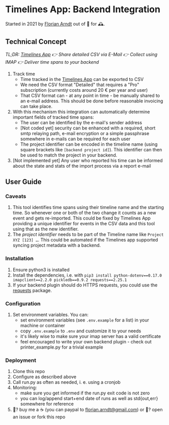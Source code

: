 # Timelines App: Backend Integration

Started in 2021 by [Florian Arndt](https://arweb.de/imprint/) out of 💜 for 🕰.

## Technical Concept

*TL;DR: [Timelines App](https://timelines.app) 👉 Share detailed CSV via E-Mail 👉 Collect using IMAP 👉 Deliver time spans to your backend*

1. Track time
    - Time tracked in the [Timelines App](https://timelines.app) can be exported to CSV
    - We need the CSV format "Detailed" that requires a "Pro" subscription (currently costs around 20 € per year and user)
    - That CSV format can - at any point in time - be manually shared to an e-mail address. This should be done before reasonable invoicing can take place.
2. With this mechanism this integration can automatically determine important fields of tracked time spans:
    - The user can be identified by the e-mail's sender address
    - [Not coded yet] security can be enhanced with a required, short smtp relaying path, e-mail encryption or a simple passphrase somewhere in e-mails can be required for each user
    - The project identifier can be encoded in the timeline name (using square brackets like `[backend project id]`). This identifier can then be used to match the project in your backend.
3. [Not implemented yet] Any user who reported his time can be informed about the state and stats of the import process via a report e-mail

## User Guide
### Caveats
1. This tool identifies time spans using their timeline name and the starting time. So whenever one or both of the two change it counts as a new event and gets re-imported. This could be fixed by Timelines App providing a unique identifier for events in the CSV data and this tool using that as the new identifier.
2. The *project identifier* needs to be part of the Timeline name like `Project XYZ [123] …`. This could be automated if the Timelines app supported syncing project metadata with a backend.

### Installation
1. Ensure python3 is installed
2. Install the dependencies, i.e. with `pip3 install python-dotenv==0.17.0 imapclient==2.2.0 pickledb==0.9.2 requests==2.25.1`
3. If your backend plugin should do HTTPS requests, you could use the [requests](https://docs.python-requests.org/en/master/) package.

### Configuration
1. Set environment variables. You can:
    - set environment variables (see `.env.example` for a list) in your machine or container
    - copy `.env.example` to `.env` and customize it to your needs
    - it's likely wise to make sure your imap server has a valid certificate
    - feel encouraged to write your own backend plugin - check out printer_example.py for a trivial example

### Deployment
1. Clone this repo
2. Configure as described above
3. Call run.py as often as needed, i. e. using a cronjob
4. Monitoring:
    - make sure you get informed if the run.py exit code is not zero
    - you can log/append start+end date of runs as well as std{out,err} somewhere for reference
5. 🥳? buy me a ☕️ (you can paypal to florian.arndt@gmail.com) or 😤? open an issue or fork this repo

